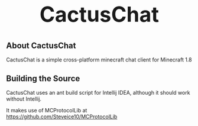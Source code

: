 <b><center><h1>CactusChat</h></center></b>
==========



<b>About CactusChat</b>
--------

CactusChat is a simple cross-platform minecraft chat client for Minecraft 1.8


<b>Building the Source</b>
--------

CactusChat uses an ant build script for Intellij IDEA, although it should work without Intellij.

It makes use of MCProtocolLib at https://github.com/Steveice10/MCProtocolLib
